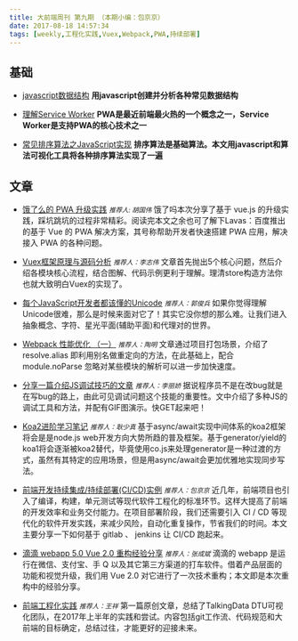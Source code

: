 ```yaml
---
title: 大前端周刊 第九期 （本期小编：包京京）
date: 2017-08-18 14:57:34
tags: [weekly,工程化实践,Vuex,Webpack,PWA,持续部署]
---
```

## 基础

* [javascript数据结构](http://blog.benoitvallon.com/data-structures-in-javascript/data-structures-in-javascript/)
**用javascript创建并分析各种常见数据结构**

* [理解Service Worker](https://mp.weixin.qq.com/s?__biz=MjM5MTA1MjAxMQ==&mid=2651226809&idx=1&sn=514ca88902bc91840f363348d6c86c39&chksm=bd495b3d8a3ed22bcf78801f96ae5c8d9555792d599004a7dc47a5a528185b9734f78af565fb&mpshare=1&scene=1&srcid=08182YSPaUr4JxGj4iID40gs&pass_ticket=0Et24OmYtRSLgA6Geno1MGBk5RujsQrVbaq%2FwZJ%2BzwtD%2F%2FbnV8lCXfDaw3Z5FpPr#rd)
**PWA是最近前端最火热的一个概念之一，Service Worker是支持PWA的核心技术之一**

* [常见排序算法之JavaScript实现](https://mp.weixin.qq.com/s?__biz=MjM5MTA1MjAxMQ==&mid=2651226816&idx=1&sn=5c2de943a3ff61de10466bfe21f973c2&chksm=bd495b448a3ed2529d674d66eab367d3b2c9c1516f70206ea36aaa5439703288168a6305d48f&mpshare=1&scene=1&srcid=0818znt16EAbHf0IGrXO1guY&pass_ticket=0Et24OmYtRSLgA6Geno1MGBk5RujsQrVbaq%2FwZJ%2BzwtD%2F%2FbnV8lCXfDaw3Z5FpPr#rd)
**排序算法是基础算法。本文用javascript和算法可视化工具将各种排序算法实现了一遍**


## 文章
* [饿了么的 PWA 升级实践](https://zhuanlan.zhihu.com/p/27853228)
<small>*推荐人: 胡国伟*</small>
饿了吗本次分享了基于 vue.js 的升级实践，踩坑跳坑的过程非常精彩。阅读完本文之余也可了解下Lavas：百度推出的基于 Vue 的 PWA 解决方案，其号称帮助开发者快速搭建 PWA 应用，解决接入 PWA 的各种问题。

* [Vuex框架原理与源码分析](https://tech.meituan.com/vuex-code-analysis.html)
<small>*推荐人：李志伟*</small>
文章首先抛出5个核心问题，然后介绍各模块核心流程，结合图解、代码示例更利于理解。理清store构造方法你也就大致明白Vuex的实现了。

* [每个JavaScript开发者都该懂的Unicode](https://mp.weixin.qq.com/s?__biz=MzAxODE2MjM1MA==&mid=2651552440&idx=1&sn=01bdb132ed0383a47993d711120b4283&chksm=8025ad79b752246fef6761482dbace0d9899ac00982a238063749400e4b0aed38140005ac869&mpshare=1&scene=1&srcid=0809B7Mm0d6x7DCLtBzpQKer#)
<small>*推荐人：郭俊兵*</small>
如果你觉得理解Unicode很难，那么是时候来面对它了！其实它没你想的那么难。让我们进入抽象概念、字符、星光平面(辅助平面)和代理对的世界。

* [Webpack 性能优化 （一）](http://code.oneapm.com/javascript/2015/07/07/webpack_performance_1/)
<small>*推荐人：陶明*</small>
文章通过项目打包场景，介绍了 resolve.alias 即利用别名做重定向的方法，在此基础上，配合module.noParse 忽略对某些模块的解析可以进一步加快速度。

* [分享一篇介绍JS调试技巧的文章](http://web.jobbole.com/85503/)
<small>*推荐人：李丽娇*</small>
据说程序员不是在改bug就是在写bug的路上，由此可见调试问题这个技能的重要性。文中介绍了多种JS的调试工具和方法，并配有GIF图演示。快GET起来吧！

* [Koa2进阶学习笔记](https://chenshenhai.github.io/koa2-note/)
<small>*推荐人：耿少真*</small>
基于async/await实现中间体系的koa2框架将会是是node.js web开发方向大势所趋的普及框架。基于generator/yield的koa1将会逐渐被koa2替代，毕竟使用co.js来处理generator是一种过渡的方式，虽然有其特定的应用场景，但是用async/await会更加优雅地实现同步写法。

* [前端开发持续集成/持续部署(CI/CD)实例](http://annn.me/frontend-ci-cd/)
<small>*推荐人：包京京*</small>
近几年，前端项目也引入了编译，构建，单元测试等现代软件工程化的标准环节。这样大提高了前端的开发效率和业务交付能力。在项目部署阶段，我们还需要引入 CI / CD 等现代化的软件开发实践，来减少风险，自动化重复操作，节省我们的时间。本文主要分享一下如何基于 gitlab 、 jenkins 让 CI/CD 跑起来。

* [滴滴 webapp 5.0 Vue 2.0 重构经验分享](https://github.com/DDFE/DDFE-blog/issues/13)
<small>*推荐人：张成斌*</small>
滴滴的 webapp 是运行在微信、支付宝、手 Q 以及其它第三方渠道的打车软件。借着产品层面的功能和视觉升级，我们用 Vue 2.0 对它进行了一次技术重构；本文即是本次重构中的经验分享。

* [前端工程化实践](http://wxnet.me/2017/08/18/%E5%89%8D%E7%AB%AF%E5%B7%A5%E7%A8%8B%E5%8C%96%E5%AE%9E%E8%B7%B5/)
<small>*推荐人：王祥*</small>
第一篇原创文章，总结了TalkingData DTU可视化团队，在2017年上半年的实践和尝试。内容包括git工作流、代码规范和大前端的目标确定，总结过往，才能更好的迎接未来。


